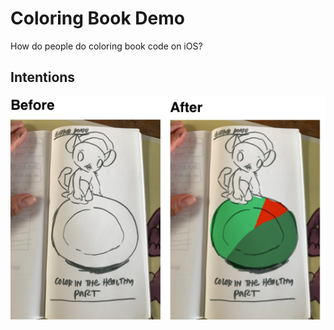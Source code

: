 # Coloring Book Demo

How do people do coloring book code on iOS?

## Intentions

![img/memorial_day_case.png](img/memorial_day_case.png)
